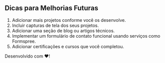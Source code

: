 ## Dicas para Melhorias Futuras

1. Adicionar mais projetos conforme você os desenvolve.
2. Incluir capturas de tela dos seus projetos.
3. Adicionar uma seção de blog ou artigos técnicos.
4. Implementar um formulário de contato funcional usando serviços como Formspree.
5. Adicionar certificações e cursos que você completou.

Desenvolvido com ❤️!
